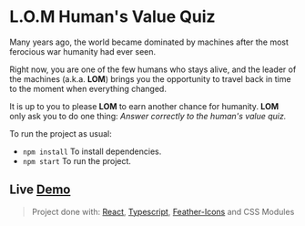 # L.O.M Human's Value Quiz

Many years ago, the world became dominated by machines after the most ferocious war humanity had ever seen.

Right now, you are one of the few humans who stays alive, and the leader of the machines (a.k.a. **LOM**) brings you the opportunity to travel back in time to the moment when everything changed.

It is up to you to please **LOM** to earn another chance for humanity. **LOM** only ask you to do one thing: _Answer correctly to the human's value quiz._

To run the project as usual:
+ `npm install` To install dependencies.
+ `npm start` To run the project.

## Live [Demo](https://puertas.github.io/lom-quiz/index.html)


> Project done with: [React](https://reactjs.org/), [Typescript](https://www.typescriptlang.org/), [Feather-Icons](https://feathericons.com/) and CSS Modules
